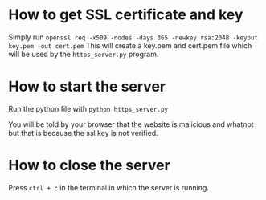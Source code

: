 # How to get SSL certificate and key
Simply run `openssl req -x509 -nodes -days 365 -newkey rsa:2048 -keyout key.pem -out cert.pem`
This will create a key.pem and cert.pem file which will be used by the `https_server.py` program.

# How to start the server
Run the python file with `python https_server.py`

You will be told by your browser that the website is malicious and whatnot but that is because the ssl key is not verified.

# How to close the server
Press `ctrl + c` in the terminal in which the server is running.
